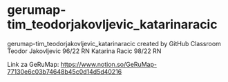 # gerumap-tim_teodorjakovljevic_katarinaracic
gerumap-tim_teodorjakovljevic_katarinaracic created by GitHub Classroom
Teodor Jakovljevic 96/22 RN
Katarina Racic 98/22 RN


Link za GeRuMap: 
https://www.notion.so/GeRuMap-77130e6c03b74648b45c0d14d5d40216
